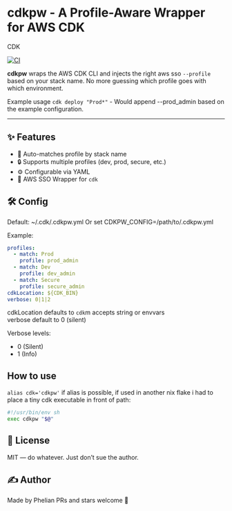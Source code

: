 # cdkpw - A Profile-Aware Wrapper for AWS CDK

CDK

[![CI](https://github.com/phelian/cdkpw/actions/workflows/test.yml/badge.svg)](https://github.com/phelian/cdkpw/actions/workflows/test.yml)

**cdkpw** wraps the AWS CDK CLI and injects the right aws sso `--profile` based on your stack name. No more guessing which profile goes with which environment.

Example usage
`cdk deploy "Prod*"` - Would append --prod_admin based on the example configuration.

---

## ✨ Features

- 🧠 Auto-matches profile by stack name
- 🔒 Supports multiple profiles (dev, prod, secure, etc.)
- ⚙️ Configurable via YAML
- 💨 AWS SSO Wrapper for `cdk`

## 🛠️ Config

Default: ~/.cdk/.cdkpw.yml
Or set CDKPW_CONFIG=/path/to/.cdkpw.yml

Example:

```yaml
profiles:
  - match: Prod
    profile: prod_admin
  - match: Dev
    profile: dev_admin
  - match: Secure
    profile: secure_admin
cdkLocation: ${CDK_BIN}
verbose: 0|1|2
```

cdkLocation defaults to `cdk`m accepts string or envvars  
verbose default to 0 (silent)

Verbose levels:

- 0 (Silent)
- 1 (Info)

## How to use

`alias cdk='cdkpw'` if alias is possible, if used in another nix flake i had to place a tiny cdk executable in front of path:

```bash
#!/usr/bin/env sh
exec cdkpw "$@"
```

## 📄 License

MIT — do whatever. Just don’t sue the author.

## ✍️ Author

Made by Phelian
PRs and stars welcome 🌟

